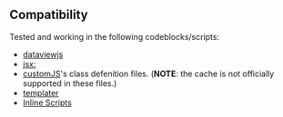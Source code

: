 ## Compatibility
Tested and working in the following codeblocks/scripts:
  - [dataviewjs](https://github.com/blacksmithgu/obsidian-dataview)
  - [jsx:](https://github.com/elias-sundqvist/obsidian-react-components)
  - [customJS](https://github.com/saml-dev/obsidian-custom-js)'s class defenition files. (**NOTE**: the cache is not officially supported in these files.)
  - [templater](https://github.com/SilentVoid13/Templater)
  - [Inline Scripts](https://github.com/jon-heard/obsidian-inline-scripts)